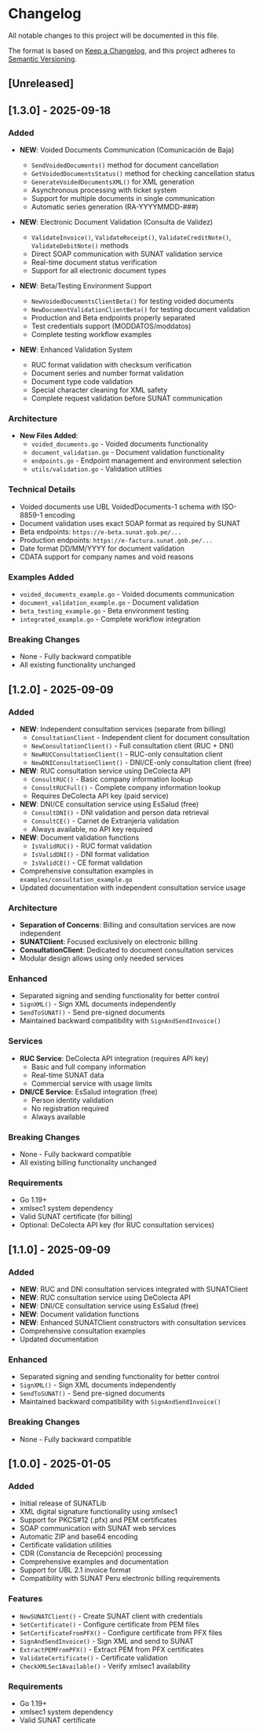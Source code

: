 # Changelog

All notable changes to this project will be documented in this file.

The format is based on [Keep a Changelog](https://keepachangelog.com/en/1.0.0/),
and this project adheres to [Semantic Versioning](https://semver.org/spec/v2.0.0.html).

## [Unreleased]

## [1.3.0] - 2025-09-18

### Added
- **NEW**: Voided Documents Communication (Comunicación de Baja)
  - `SendVoidedDocuments()` method for document cancellation
  - `GetVoidedDocumentsStatus()` method for checking cancellation status
  - `GenerateVoidedDocumentsXML()` for XML generation
  - Asynchronous processing with ticket system
  - Support for multiple documents in single communication
  - Automatic series generation (RA-YYYYMMDD-###)

- **NEW**: Electronic Document Validation (Consulta de Validez)
  - `ValidateInvoice()`, `ValidateReceipt()`, `ValidateCreditNote()`, `ValidateDebitNote()` methods
  - Direct SOAP communication with SUNAT validation service
  - Real-time document status verification
  - Support for all electronic document types

- **NEW**: Beta/Testing Environment Support
  - `NewVoidedDocumentsClientBeta()` for testing voided documents
  - `NewDocumentValidationClientBeta()` for testing document validation
  - Production and Beta endpoints properly separated
  - Test credentials support (MODDATOS/moddatos)
  - Complete testing workflow examples

- **NEW**: Enhanced Validation System
  - RUC format validation with checksum verification
  - Document series and number format validation
  - Document type code validation
  - Special character cleaning for XML safety
  - Complete request validation before SUNAT communication

### Architecture
- **New Files Added**:
  - `voided_documents.go` - Voided documents functionality
  - `document_validation.go` - Document validation functionality
  - `endpoints.go` - Endpoint management and environment selection
  - `utils/validation.go` - Validation utilities

### Technical Details
- Voided documents use UBL VoidedDocuments-1 schema with ISO-8859-1 encoding
- Document validation uses exact SOAP format as required by SUNAT
- Beta endpoints: `https://e-beta.sunat.gob.pe/...`
- Production endpoints: `https://e-factura.sunat.gob.pe/...`
- Date format DD/MM/YYYY for document validation
- CDATA support for company names and void reasons

### Examples Added
- `voided_documents_example.go` - Voided documents communication
- `document_validation_example.go` - Document validation
- `beta_testing_example.go` - Beta environment testing
- `integrated_example.go` - Complete workflow integration

### Breaking Changes
- None - Fully backward compatible
- All existing functionality unchanged

## [1.2.0] - 2025-09-09

### Added
- **NEW**: Independent consultation services (separate from billing)
  - `ConsultationClient` - Independent client for document consultation
  - `NewConsultationClient()` - Full consultation client (RUC + DNI)
  - `NewRUCConsultationClient()` - RUC-only consultation client
  - `NewDNIConsultationClient()` - DNI/CE-only consultation client (free)
- **NEW**: RUC consultation service using DeColecta API
  - `ConsultRUC()` - Basic company information lookup
  - `ConsultRUCFull()` - Complete company information lookup  
  - Requires DeColecta API key (paid service)
- **NEW**: DNI/CE consultation service using EsSalud (free)
  - `ConsultDNI()` - DNI validation and person data retrieval
  - `ConsultCE()` - Carnet de Extranjería validation
  - Always available, no API key required
- **NEW**: Document validation functions
  - `IsValidRUC()` - RUC format validation
  - `IsValidDNI()` - DNI format validation  
  - `IsValidCE()` - CE format validation
- Comprehensive consultation examples in `examples/consultation_example.go`
- Updated documentation with independent consultation service usage

### Architecture
- **Separation of Concerns**: Billing and consultation services are now independent
- **SUNATClient**: Focused exclusively on electronic billing
- **ConsultationClient**: Dedicated to document consultation services
- Modular design allows using only needed services

### Enhanced  
- Separated signing and sending functionality for better control
- `SignXML()` - Sign XML documents independently
- `SendToSUNAT()` - Send pre-signed documents
- Maintained backward compatibility with `SignAndSendInvoice()`

### Services
- **RUC Service**: DeColecta API integration (requires API key)
  - Basic and full company information
  - Real-time SUNAT data
  - Commercial service with usage limits
- **DNI/CE Service**: EsSalud integration (free)
  - Person identity validation
  - No registration required
  - Always available

### Breaking Changes
- None - Fully backward compatible
- All existing billing functionality unchanged

### Requirements
- Go 1.19+
- xmlsec1 system dependency
- Valid SUNAT certificate (for billing)
- Optional: DeColecta API key (for RUC consultation services)

## [1.1.0] - 2025-09-09

### Added
- **NEW**: RUC and DNI consultation services integrated with SUNATClient
- **NEW**: RUC consultation service using DeColecta API
- **NEW**: DNI/CE consultation service using EsSalud (free)
- **NEW**: Document validation functions
- **NEW**: Enhanced SUNATClient constructors with consultation services
- Comprehensive consultation examples
- Updated documentation

### Enhanced
- Separated signing and sending functionality for better control
- `SignXML()` - Sign XML documents independently
- `SendToSUNAT()` - Send pre-signed documents
- Maintained backward compatibility with `SignAndSendInvoice()`

### Breaking Changes
- None - Fully backward compatible

## [1.0.0] - 2025-01-05

### Added
- Initial release of SUNATLib
- XML digital signature functionality using xmlsec1
- Support for PKCS#12 (.pfx) and PEM certificates
- SOAP communication with SUNAT web services
- Automatic ZIP and base64 encoding
- Certificate validation utilities
- CDR (Constancia de Recepción) processing
- Comprehensive examples and documentation
- Support for UBL 2.1 invoice format
- Compatibility with SUNAT Peru electronic billing requirements

### Features
- `NewSUNATClient()` - Create SUNAT client with credentials
- `SetCertificate()` - Configure certificate from PEM files
- `SetCertificateFromPFX()` - Configure certificate from PFX files
- `SignAndSendInvoice()` - Sign XML and send to SUNAT
- `ExtractPEMFromPFX()` - Extract PEM from PFX certificates
- `ValidateCertificate()` - Certificate validation
- `CheckXMLSec1Available()` - Verify xmlsec1 availability

### Requirements
- Go 1.19+
- xmlsec1 system dependency
- Valid SUNAT certificate
